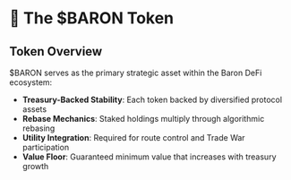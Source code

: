 # 💎 The $BARON Token

## Token Overview
$BARON serves as the primary strategic asset within the Baron DeFi ecosystem:

- **Treasury-Backed Stability**: Each token backed by diversified protocol assets
- **Rebase Mechanics**: Staked holdings multiply through algorithmic rebasing  
- **Utility Integration**: Required for route control and Trade War participation
- **Value Floor**: Guaranteed minimum value that increases with treasury growth